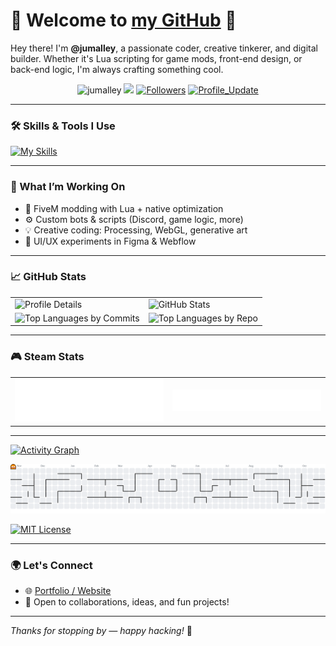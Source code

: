 # 👋 Welcome to [my GitHub](https://github.com/jumalley) 🏡

Hey there! I'm **@jumalley**, a passionate coder, creative tinkerer, and digital builder. Whether it's Lua scripting for game mods, front-end design, or back-end logic, I'm always crafting something cool.

<p align="center"> 
    <img src="https://komarev.com/ghpvc/?username=jumalley" alt="jumalley"/>       
    <a href="https://github.com/jumalley/jumalley/pulse" alt="Activity"><img src="https://img.shields.io/github/commit-activity/m/jumalley/jumalley" /></a>
    <a href="https://github.com/jumalley?tab=followers"><img alt="Followers" src="https://img.shields.io/github/followers/jumalley?color=4C1&logo=github"></a>
    <a href="https://github.com/jumalley/jumalley" target="_blank"><img alt="Profile_Update" src="https://img.shields.io/github/last-commit/jumalley/jumalley?label=Profile%20update&style=fflat-square"></a>
</p>

---

### 🛠️ Skills & Tools I Use

[![My Skills](https://skillicons.dev/icons?i=atom,js,html,css,arduino,c,cpp,codepen,discord,bots,eclipse,figma,git,github,githubactions,jquery,lua,mongodb,mysql,nodejs,webflow,php,powershell,processing,py,stackoverflow,mastodon,wordpress,xd)](https://skillicons.dev)

---

### 🚧 What I’m Working On

- 🔧 FiveM modding with Lua + native optimization
- ⚙️ Custom bots & scripts (Discord, game logic, more)
- 💡 Creative coding: Processing, WebGL, generative art
- 🎨 UI/UX experiments in Figma & Webflow

---

### 📈 GitHub Stats

<div align="center">

<table>
  <tr>
    <td>
      <img src="http://github-profile-summary-cards.vercel.app/api/cards/profile-details?username=jumalley&theme=transparent" alt="Profile Details" />
    </td>
    <td>
      <img src="http://github-profile-summary-cards.vercel.app/api/cards/stats?username=jumalley&theme=transparent" alt="GitHub Stats" />
    </td>
  </tr>
  <tr>
    <td>
      <img src="http://github-profile-summary-cards.vercel.app/api/cards/most-commit-language?username=jumalley&theme=transparent" alt="Top Languages by Commits" />
    </td>
    <td>
      <img src="http://github-profile-summary-cards.vercel.app/api/cards/repos-per-language?username=jumalley&theme=transparent" alt="Top Languages by Repo" />
    </td>
  </tr>
</table>

</div>

---

### 🎮 Steam Stats

<div align="center">
  <table>
    <tr>
      <td>
        <img src="https://raw.githubusercontent.com/jumalley/jumalley/refs/heads/main/metrics.plugin.steam.full.svg" alt="Steam Full Stats" />
      </td>
      <td>
        <img src="https://raw.githubusercontent.com/jumalley/jumalley/refs/heads/main/metrics.plugin.steam.svg" alt="Steam Summary Stats" />
      </td>
    </tr>
  </table>
</div>

---

[![Activity Graph](https://github-readme-activity-graph.vercel.app/graph?username=jumalley&theme=tokyo-night&hide_border=true)](https://github.com/Ashutosh00710/github-readme-activity-graph)

<picture>
  <source media="(prefers-color-scheme: dark)" srcset="https://raw.githubusercontent.com/jumalley/jumalley/output/pacman-contribution-graph-dark.svg">
  <source media="(prefers-color-scheme: light)" srcset="https://raw.githubusercontent.com/jumalley/jumalley/output/pacman-contribution-graph.svg">
  <img alt="pacman contribution graph" src="https://raw.githubusercontent.com/jumalley/jumalley/output/pacman-contribution-graph.svg">
</picture>

[![MIT License](https://img.shields.io/badge/License-MIT-green.svg)](https://choosealicense.com/licenses/mit/)

</div>


---

### 🌍 Let's Connect

- 🌐 [Portfolio / Website](https://jumalley.github.io/Portfolio/)
- 💬 Open to collaborations, ideas, and fun projects!

---

_Thanks for stopping by — happy hacking!_ 🚀
